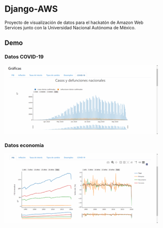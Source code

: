 # Django-AWS
Proyecto de visualización de datos para el hackatón de Amazon Web Services junto con la Universidad Nacional Autónoma de México. 

## Demo
### Datos COVID-19 
![](https://github.com/andreslomeliv/Django-AWS/blob/master/covidweb/demo/covidweb%20(1).gif)

### Datos economía
![](https://github.com/andreslomeliv/Django-AWS/blob/master/covidweb/demo/grafica_pib_covidweb%20(1).gif)
